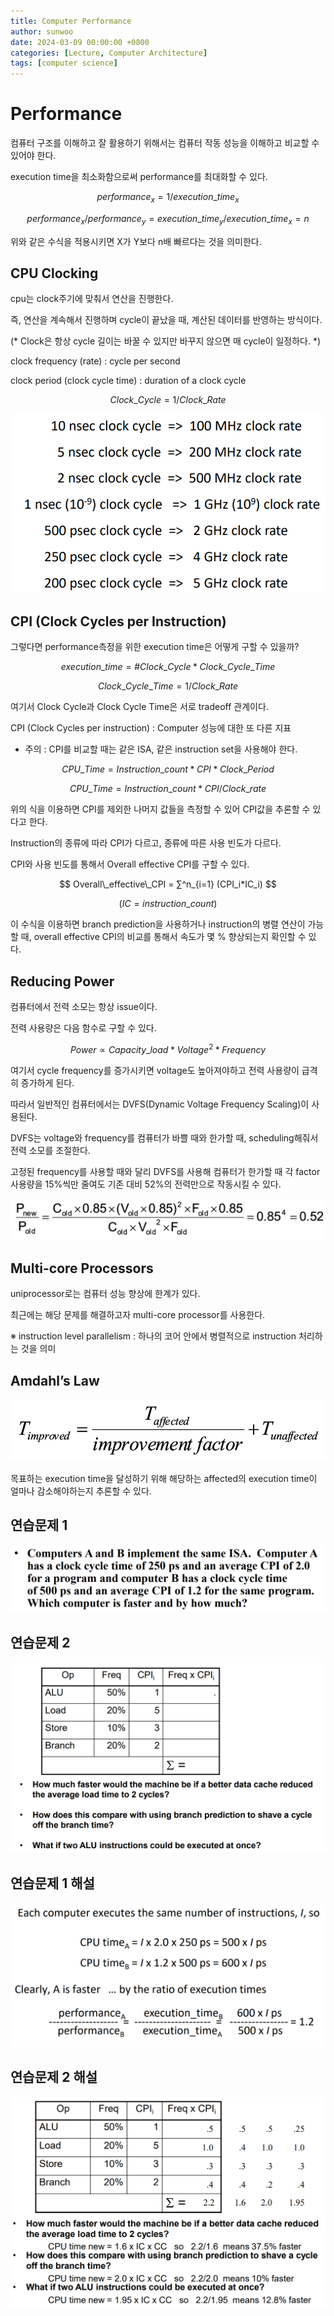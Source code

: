 ```yaml
---
title: Computer Performance
author: sunwoo
date: 2024-03-09 00:00:00 +0800
categories: [Lecture, Computer Architecture]
tags: [computer science]
---
```


# Performance

컴퓨터 구조를 이해하고 잘 활용하기 위해서는 컴퓨터 작동 성능을 이해하고 비교할 수 있어야 한다.

execution time을 최소화함으로써 performance를 최대화할 수 있다.

$$
performance_x = 1/execution\_time_x
$$

$$
performance_x/performance_y = execution\_time_y/execution\_time_x = n
$$

위와 같은 수식을 적용시키면 X가 Y보다 n배 빠르다는 것을 의미한다.

## CPU Clocking

cpu는 clock주기에 맞춰서 연산을 진행한다.

즉, 연산을 계속해서 진행하며 cycle이 끝났을 때, 계산된 데이터를 반영하는 방식이다.

(* Clock은 항상 cycle 길이는 바꿀 수 있지만 바꾸지 않으면 매 cycle이 일정하다. *)

clock frequency (rate) : cycle per second

clock period (clock cycle time) : duration of a clock cycle

$$
Clock\_Cycle = 1 / Clock\_Rate
$$

![clock_cycle_rate_relation](/assets/img/post/performance/clock_cycle_rate_relation.png)

## CPI (Clock Cycles per Instruction)

그렇다면 performance측정을 위한 execution time은 어떻게 구할 수 있을까?

$$
execution\_time = \#Clock\_Cycle * Clock\_Cycle\_Time
$$

$$
Clock\_Cycle\_Time = 1/ Clock\_Rate
$$

여기서 Clock Cycle과 Clock Cycle Time은 서로 tradeoff 관계이다.

CPI (Clock Cycles per instruction) : Computer 성능에 대한 또 다른 지표

- 주의 : CPI를 비교할 때는 같은 ISA, 같은 instruction set을 사용해야 한다.

$$
CPU\_Time = Instruction\_count *CPI*Clock\_Period
$$

$$
CPU\_Time = Instruction\_count*CPI/Clock\_rate
$$

위의 식을 이용하면 CPI를 제외한 나머지 값들을 측정할 수 있어 CPI값을 추론할 수 있다고 한다.

Instruction의 종류에 따라 CPI가 다르고, 종류에 따른 사용 빈도가 다르다.

CPI와 사용 빈도를 통해서 Overall effective CPI를 구할 수 있다.

$$
Overall\_effective\_CPI = ∑^n_{i=1} (CPI_i*IC_i)
$$

$$
(IC = instruction\_count)
$$

이 수식을 이용하면 branch prediction을 사용하거나 instruction의 병렬 연산이 가능할 때, overall effective CPI의 비교를 통해서 속도가 몇 % 향상되는지 확인할 수 있다.

## Reducing Power

컴퓨터에서 전력 소모는 항상 issue이다.

전력 사용량은 다음 함수로 구할 수 있다.

$$
Power ∝Capacity\_load*Voltage^2*Frequency
$$

여기서 cycle frequency를 증가시키면 voltage도 높아져야하고 전력 사용량이 급격히 증가하게 된다.

따라서 일반적인 컴퓨터에서는 DVFS(Dynamic Voltage Frequency Scaling)이 사용된다.

DVFS는 voltage와 frequency를 컴퓨터가 바쁠 때와 한가할 때, scheduling해줘서 전력 소모를 조절한다.

고정된 frequency를 사용할 때와 달리 DVFS를 사용해 컴퓨터가 한가할 때 각 factor 사용량을 15%씩만 줄여도 기존 대비 52%의 전력만으로 작동시킬 수 있다.

![performance_comparison](/assets/img/post/performance/performance_comparison.png)

## Multi-core Processors

uniprocessor로는 컴퓨터 성능 향상에 한계가 있다.

최근에는 해당 문제를 해결하고자 multi-core processor를 사용한다.

※ instruction level parallelism : 하나의 코어 안에서 병렬적으로 instruction 처리하는 것을 의미

## Amdahl’s Law

![Amdahl's_law](/assets/img/post/performance/Amdahl's_law.png)

목표하는 execution time을 달성하기 위해 해당하는 affected의 execution time이 얼마나 감소해야하는지 추론할 수 있다.

## 연습문제 1

![practice1](/assets/img/post/performance/practice1.png)

## 연습문제 2

![practice2](/assets/img/post/performance/practice2.png)

## 연습문제 1 해설

![practice1_ans](/assets/img/post/performance/practice1_ans.png)

## 연습문제 2 해설

![practice2_ans](/assets/img/post/performance/practice2_ans.png)